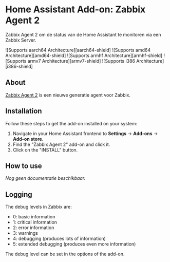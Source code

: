 # Home Assistant Add-on: Zabbix Agent 2

Zabbix Agent 2 om de status van de Home Assistant te monitoren via een Zabbix Server.

![Supports aarch64 Architecture][aarch64-shield]
![Supports amd64 Architecture][amd64-shield]
![Supports armhf Architecture][armhf-shield]
![Supports armv7 Architecture][armv7-shield]
![Supports i386 Architecture][i386-shield]

## About

[Zabbix Agent 2](https://www.zabbix.com/documentation/current/en/manual/concepts/agent2) is een nieuwe generatie agent voor Zabbix.

## Installation

Follow these steps to get the add-on installed on your system:

1. Navigate in your Home Assistant frontend to **Settings** -> **Add-ons** -> **Add-on store**.
2. Find the "Zabbix Agent 2" add-on and click it.
3. Click on the "INSTALL" button.

## How to use

_Nog geen documentatie beschikbaar._

## Logging

The debug levels in Zabbix are:
- 0: basic information
- 1: critical information
- 2: error information
- 3: warnings
- 4: debugging (produces lots of information)
- 5: extended debugging (produces even more information)

The debug level can be set in the options of the add-on.